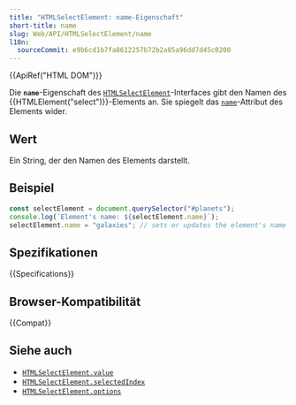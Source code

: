 ```yaml
---
title: "HTMLSelectElement: name-Eigenschaft"
short-title: name
slug: Web/API/HTMLSelectElement/name
l10n:
  sourceCommit: e9b6cd1b7fa8612257b72b2a85a96dd7d45c0200
---
```


{{ApiRef("HTML DOM")}}

Die **`name`**-Eigenschaft des [`HTMLSelectElement`](/de/docs/Web/API/HTMLSelectElement)-Interfaces gibt den Namen des {{HTMLElement("select")}}-Elements an. Sie spiegelt das [`name`](/de/docs/Web/HTML/Reference/Elements/select#name)-Attribut des Elements wider.

## Wert

Ein String, der den Namen des Elements darstellt.

## Beispiel

```js
const selectElement = document.querySelector("#planets");
console.log(`Element's name: ${selectElement.name}`);
selectElement.name = "galaxies"; // sets or updates the element's name
```

## Spezifikationen

{{Specifications}}

## Browser-Kompatibilität

{{Compat}}

## Siehe auch

- [`HTMLSelectElement.value`](/de/docs/Web/API/HTMLSelectElement/value)
- [`HTMLSelectElement.selectedIndex`](/de/docs/Web/API/HTMLSelectElement/selectedIndex)
- [`HTMLSelectElement.options`](/de/docs/Web/API/HTMLSelectElement/options)
